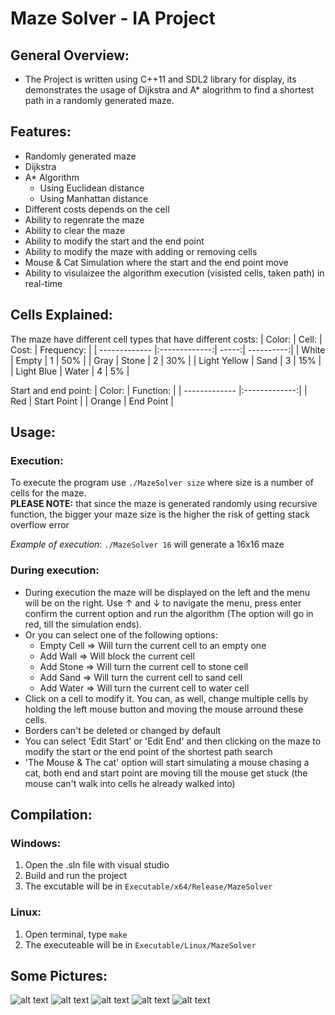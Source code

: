# Maze Solver - IA Project

## General Overview:
* The Project is written using C++11 and SDL2 library for display, its demonstrates the usage of Dijkstra and A* alogrithm to 
find a shortest path in a randomly generated maze.

## Features:
* Randomly generated maze
* Dijkstra
* A* Algorithm
  * Using Euclidean distance
  * Using Manhattan distance
* Different costs depends on the cell
* Ability to regenrate the maze
* Ability to clear the maze
* Ability to modify the start and the end point
* Ability to modify the maze with adding or removing cells
* Mouse & Cat Simulation where the start and the end point move
* Ability to visulaizee the algorithm execution (visisted cells, taken path) in real-time

## Cells Explained:
The maze have different cell types that have different costs:
| Color:        | Cell:         | Cost: | Frequency: |
| ------------- |:-------------:| -----:| ----------:|
| White         | Empty         | 1     | 50%        |
| Gray          | Stone         | 2     | 30%        |
| Light Yellow  | Sand          | 3     | 15%        |
| Light Blue    | Water         | 4     | 5%         |

Start and end point:
| Color:        | Function:     |
| ------------- |:-------------:|
| Red           | Start Point   |
| Orange        | End Point     |

## Usage:
### Execution:
To execute the program use `./MazeSolver size` where size is a number of cells for the maze.</br>
**PLEASE NOTE:** that since the maze is generated randomly using recursive function, the bigger your maze size is the higher the risk of getting stack overflow error

*Example of execution*:
`./MazeSolver 16` will generate a 16x16 maze

### During execution:
* During execution the maze will be displayed on the left and the menu will be on the right. Use ↑ and ↓ to navigate the menu, 
press enter confirm the current option and run the algorithm (The option will go in red, till the simulation ends).</br> 
* Or you can select one of the following options:
  * Empty Cell => Will turn the current cell to an empty one
  * Add Wall => Will block the current cell
  * Add Stone => Will turn the current cell to stone cell
  * Add Sand => Will turn the current cell to sand cell
  * Add Water => Will turn the current cell to water cell
* Click on a cell to modify it. You can, as well, change multiple cells by holding the left mouse button and moving the mouse arround these cells.
* Borders can't be deleted or changed by default
* You can select 'Edit Start' or 'Edit End' and then clicking on the maze to modify the start or the end point of the shortest path search
* 'The Mouse & The cat' option will start simulating a mouse chasing a cat, both end and start point are moving till the mouse get stuck (the mouse can't walk into cells he already walked into)

## Compilation:
### Windows:
1. Open the .sln file with visual studio
2. Build and run the project
3. The excutable will be in `Executable/x64/Release/MazeSolver`

### Linux:
1. Open terminal, type `make`
2. The executeable will be in `Executable/Linux/MazeSolver`

## Some Pictures:
 ![alt text]("https://imgur.com/VGKvVRS")
 ![alt text]("https://imgur.com/q2KBGSj")
 ![alt text]("https://imgur.com/VgDobGT")
 ![alt text]("https://imgur.com/YGlQylp")
 ![alt text]("https://imgur.com/eS7tr1g")
